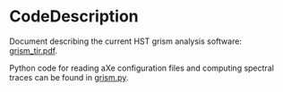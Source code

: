 CodeDescription
===============

Document describing the current HST grism analysis software: [grism_tir.pdf](https://github.com/WFC3Grism/CodeDescription/raw/master/grism_tir.pdf).

Python code for reading aXe configuration files and computing spectral traces can be found in [grism.py](grism.py).
